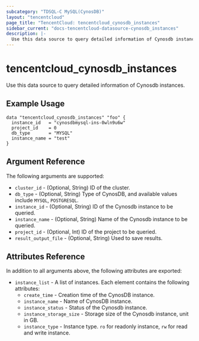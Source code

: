 ```yaml
---
subcategory: "TDSQL-C MySQL(CynosDB)"
layout: "tencentcloud"
page_title: "TencentCloud: tencentcloud_cynosdb_instances"
sidebar_current: "docs-tencentcloud-datasource-cynosdb_instances"
description: |-
  Use this data source to query detailed information of Cynosdb instances.
---
```


# tencentcloud_cynosdb_instances

Use this data source to query detailed information of Cynosdb instances.

## Example Usage

```hcl
data "tencentcloud_cynosdb_instances" "foo" {
  instance_id   = "cynosdbmysql-ins-0wln9u6w"
  project_id    = 0
  db_type       = "MYSQL"
  instance_name = "test"
}
```

## Argument Reference

The following arguments are supported:

* `cluster_id` - (Optional, String) ID of the cluster.
* `db_type` - (Optional, String) Type of CynosDB, and available values include `MYSQL`, `POSTGRESQL`.
* `instance_id` - (Optional, String) ID of the Cynosdb instance to be queried.
* `instance_name` - (Optional, String) Name of the Cynosdb instance to be queried.
* `project_id` - (Optional, Int) ID of the project to be queried.
* `result_output_file` - (Optional, String) Used to save results.

## Attributes Reference

In addition to all arguments above, the following attributes are exported:

* `instance_list` - A list of instances. Each element contains the following attributes:
  * `create_time` - Creation time of the CynosDB instance.
  * `instance_name` - Name of CynosDB instance.
  * `instance_status` - Status of the Cynosdb instance.
  * `instance_storage_size` - Storage size of the Cynosdb instance, unit in GB.
  * `instance_type` - Instance type. `ro` for readonly instance, `rw` for read and write instance.


